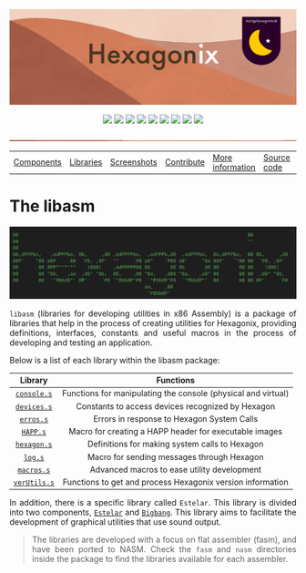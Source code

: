 <p align="center">
<img src="https://raw.githubusercontent.com/hexagonix/Doc/refs/heads/main/Img/banner.png">
</p>

<div align="center">

![](https://img.shields.io/github/license/hexagonix/hexagonix.svg)
![](https://img.shields.io/github/stars/hexagonix/hexagonix.svg)
![](https://img.shields.io/github/issues/hexagonix/hexagonix.svg)
![](https://img.shields.io/github/issues-closed/hexagonix/hexagonix.svg)
![](https://img.shields.io/github/issues-pr/hexagonix/hexagonix.svg)
![](https://img.shields.io/github/issues-pr-closed/hexagonix/hexagonix.svg)
![](https://img.shields.io/github/downloads/hexagonix/hexagonix/total.svg)
![](https://img.shields.io/github/release/hexagonix/hexagonix.svg)
[![](https://img.shields.io/twitter/follow/hexagonixOS.svg?style=social&label=Follow%20%40HexagonixOS)](https://twitter.com/hexagonixOS)

</div>

<!-- Vai funcionar como <hr> -->

<img src="https://raw.githubusercontent.com/hexagonix/Doc/refs/heads/main/Img/hr.png" width="100%" height="2px" />

<table align="center">
<tr>
<td><a href="https://github.com/hexagonix/Doc/blob/main/Hexagonix/Hexagonix.en.md#system-components">Components</a></td>
<td><a href="https://github.com/hexagonix/Doc/blob/main/Hexagonix/Hexagonix.en.md#system-development-libraries">Libraries</a></td>
<td><a href="https://github.com/hexagonix/Doc/blob/main/Hexagonix/Hexagonix.en.md#-screenshots">Screenshots</a></td>
<td><a href="https://github.com/hexagonix/Doc/blob/main/Hexagonix/Hexagonix.en.md#contribute-and-report-bugs">Contribute</a></td>
<td><a href="https://github.com/hexagonix/Doc/blob/main/Hexagonix/Hexagonix.en.md#other-information">More information</a></td>
<td><a href="https://github.com/hexagonix/src">Source code</a></td>
<td><a href="https://github.com/hexagonix/Doc/blob/main/Hexagonix/README.pt.md">Download</a></td>
</tr>
</table>

# The libasm

<div align="center">

<img src="https://github.com/hexagonix/Doc/blob/main/Img/HexagonixSourceHeader.png">

</div>

<div align="justify">

`libasm` (libraries for developing utilities in x86 Assembly) is a package of libraries that help in the process of creating utilities for Hexagonix, providing definitions, interfaces, constants and useful macros in the process of developing and testing an application.

Below is a list of each library within the libasm package:

| Library | Functions |
|:-------:|:---------:|
|[`console.s`](https://github.com/hexagonix/lib/blob/main/fasm/console.s)| Functions for manipulating the console (physical and virtual)|
|[`devices.s`](https://github.com/hexagonix/lib/blob/main/fasm/devices.s)| Constants to access devices recognized by Hexagon|
|[`erros.s`](https://github.com/hexagonix/lib/blob/main/fasm/erros.s)| Errors in response to Hexagon System Calls|
|[`HAPP.s`](https://github.com/hexagonix/lib/blob/main/fasm/HAPP.s)| Macro for creating a HAPP header for executable images|
|[`hexagon.s`](https://github.com/hexagonix/lib/blob/main/fasm/hexagon.s)| Definitions for making system calls to Hexagon|
|[`log.s`](https://github.com/hexagonix/lib/blob/main/fasm/log.s)| Macro for sending messages through Hexagon|
|[`macros.s`](https://github.com/hexagonix/lib/blob/main/fasm/macros.s)| Advanced macros to ease utility development|
|[`verUtils.s`](https://github.com/hexagonix/lib/blob/main/fasm/verUtils.s)| Functions to get and process Hexagonix version information |

In addition, there is a specific library called `Estelar`. This library is divided into two components, [`Estelar`](https://github.com/hexagonix/lib/blob/main/fasm/Estelar/estelar.s) and [`Bigbang`](https://github.com/hexagonix/lib/blob/main/fasm/Estelar/bigbang.s). This library aims to facilitate the development of graphical utilities that use sound output.

> The libraries are developed with a focus on flat assembler (fasm), and have been ported to NASM. Check the `fasm` and `nasm` directories inside the package to find the libraries available for each assembler.

</div>
